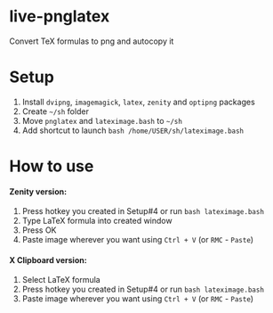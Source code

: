 # live-pnglatex
Convert TeX formulas to png and autocopy it

# Setup
1. Install `dvipng`, `imagemagick`, `latex`, `zenity` and `optipng` packages
2. Create `~/sh` folder
3. Move `pnglatex` and `lateximage.bash` to `~/sh`
4. Add shortcut to launch `bash /home/USER/sh/lateximage.bash`

# How to use
#### Zenity version:
1. Press hotkey you created in Setup#4 or run `bash lateximage.bash`
2. Type LaTeX formula into created window
3. Press OK
4. Paste image wherever you want using `Ctrl + V` (or `RMC` - `Paste`)
#### X Clipboard version:
1. Select LaTeX formula
2. Press hotkey you created in Setup#4 or run `bash lateximage.bash`
3. Paste image wherever you want using `Ctrl + V` (or `RMC` - `Paste`)
